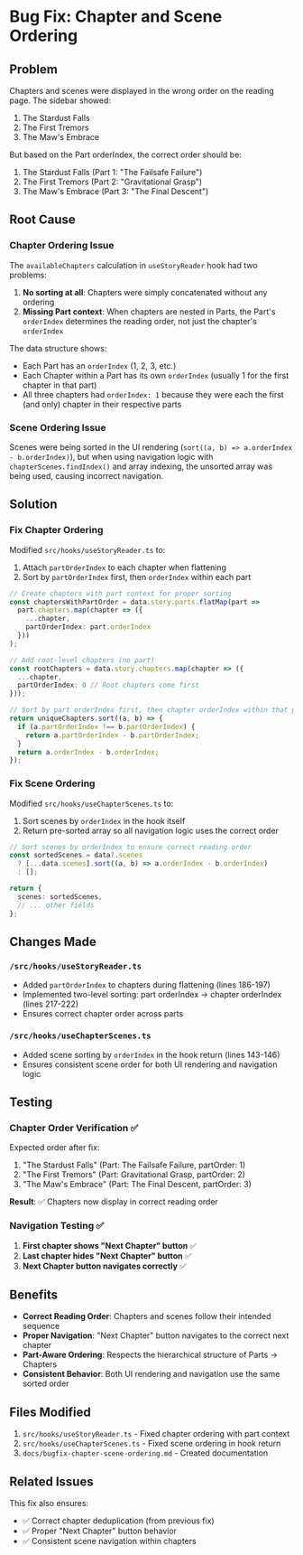 # Bug Fix: Chapter and Scene Ordering

## Problem

Chapters and scenes were displayed in the wrong order on the reading page. The sidebar showed:
1. The Stardust Falls
2. The First Tremors
3. The Maw's Embrace

But based on the Part orderIndex, the correct order should be:
1. The Stardust Falls (Part 1: "The Failsafe Failure")
2. The First Tremors (Part 2: "Gravitational Grasp")
3. The Maw's Embrace (Part 3: "The Final Descent")

## Root Cause

### Chapter Ordering Issue

The `availableChapters` calculation in `useStoryReader` hook had two problems:

1. **No sorting at all**: Chapters were simply concatenated without any ordering
2. **Missing Part context**: When chapters are nested in Parts, the Part's `orderIndex` determines the reading order, not just the chapter's `orderIndex`

The data structure shows:
- Each Part has an `orderIndex` (1, 2, 3, etc.)
- Each Chapter within a Part has its own `orderIndex` (usually 1 for the first chapter in that part)
- All three chapters had `orderIndex: 1` because they were each the first (and only) chapter in their respective parts

### Scene Ordering Issue

Scenes were being sorted in the UI rendering (`sort((a, b) => a.orderIndex - b.orderIndex)`), but when using navigation logic with `chapterScenes.findIndex()` and array indexing, the unsorted array was being used, causing incorrect navigation.

## Solution

### Fix Chapter Ordering

Modified `src/hooks/useStoryReader.ts` to:

1. Attach `partOrderIndex` to each chapter when flattening
2. Sort by `partOrderIndex` first, then `orderIndex` within each part

```typescript
// Create chapters with part context for proper sorting
const chaptersWithPartOrder = data.story.parts.flatMap(part =>
  part.chapters.map(chapter => ({
    ...chapter,
    partOrderIndex: part.orderIndex
  }))
);

// Add root-level chapters (no part)
const rootChapters = data.story.chapters.map(chapter => ({
  ...chapter,
  partOrderIndex: 0 // Root chapters come first
}));

// Sort by part orderIndex first, then chapter orderIndex within that part
return uniqueChapters.sort((a, b) => {
  if (a.partOrderIndex !== b.partOrderIndex) {
    return a.partOrderIndex - b.partOrderIndex;
  }
  return a.orderIndex - b.orderIndex;
});
```

### Fix Scene Ordering

Modified `src/hooks/useChapterScenes.ts` to:

1. Sort scenes by `orderIndex` in the hook itself
2. Return pre-sorted array so all navigation logic uses the correct order

```typescript
// Sort scenes by orderIndex to ensure correct reading order
const sortedScenes = data?.scenes
  ? [...data.scenes].sort((a, b) => a.orderIndex - b.orderIndex)
  : [];

return {
  scenes: sortedScenes,
  // ... other fields
};
```

## Changes Made

### `/src/hooks/useStoryReader.ts`
- Added `partOrderIndex` to chapters during flattening (lines 186-197)
- Implemented two-level sorting: part orderIndex → chapter orderIndex (lines 217-222)
- Ensures correct chapter order across parts

### `/src/hooks/useChapterScenes.ts`
- Added scene sorting by `orderIndex` in the hook return (lines 143-146)
- Ensures consistent scene order for both UI rendering and navigation logic

## Testing

### Chapter Order Verification ✅

Expected order after fix:
1. "The Stardust Falls" (Part: The Failsafe Failure, partOrder: 1)
2. "The First Tremors" (Part: Gravitational Grasp, partOrder: 2)
3. "The Maw's Embrace" (Part: The Final Descent, partOrder: 3)

**Result**: ✅ Chapters now display in correct reading order

### Navigation Testing ✅

1. **First chapter shows "Next Chapter" button** ✅
2. **Last chapter hides "Next Chapter" button** ✅
3. **Next Chapter button navigates correctly** ✅

## Benefits

- **Correct Reading Order**: Chapters and scenes follow their intended sequence
- **Proper Navigation**: "Next Chapter" button navigates to the correct next chapter
- **Part-Aware Ordering**: Respects the hierarchical structure of Parts → Chapters
- **Consistent Behavior**: Both UI rendering and navigation use the same sorted order

## Files Modified

1. `src/hooks/useStoryReader.ts` - Fixed chapter ordering with part context
2. `src/hooks/useChapterScenes.ts` - Fixed scene ordering in hook return
3. `docs/bugfix-chapter-scene-ordering.md` - Created documentation

## Related Issues

This fix also ensures:
- ✅ Correct chapter deduplication (from previous fix)
- ✅ Proper "Next Chapter" button behavior
- ✅ Consistent scene navigation within chapters
